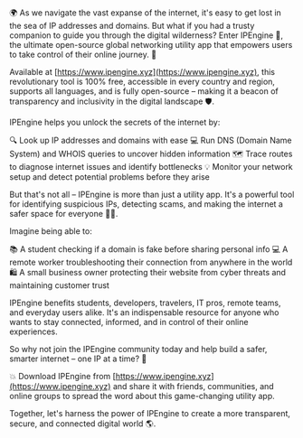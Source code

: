 🌍 As we navigate the vast expanse of the internet, it's easy to get lost in the sea of IP addresses and domains. But what if you had a trusty companion to guide you through the digital wilderness? Enter IPEngine 🚀, the ultimate open-source global networking utility app that empowers users to take control of their online journey. 💪

Available at [https://www.ipengine.xyz](https://www.ipengine.xyz), this revolutionary tool is 100% free, accessible in every country and region, supports all languages, and is fully open-source – making it a beacon of transparency and inclusivity in the digital landscape 🛡️.

IPEngine helps you unlock the secrets of the internet by:

🔍 Look up IP addresses and domains with ease
💻 Run DNS (Domain Name System) and WHOIS queries to uncover hidden information
🗺️ Trace routes to diagnose internet issues and identify bottlenecks
💡 Monitor your network setup and detect potential problems before they arise

But that's not all – IPEngine is more than just a utility app. It's a powerful tool for identifying suspicious IPs, detecting scams, and making the internet a safer space for everyone 🕵️‍♀️.

Imagine being able to:

📚 A student checking if a domain is fake before sharing personal info
💻 A remote worker troubleshooting their connection from anywhere in the world
🛍️ A small business owner protecting their website from cyber threats and maintaining customer trust

IPEngine benefits students, developers, travelers, IT pros, remote teams, and everyday users alike. It's an indispensable resource for anyone who wants to stay connected, informed, and in control of their online experiences.

So why not join the IPEngine community today and help build a safer, smarter internet – one IP at a time? 🌟

💥 Download IPEngine from [https://www.ipengine.xyz](https://www.ipengine.xyz) and share it with friends, communities, and online groups to spread the word about this game-changing utility app.

Together, let's harness the power of IPEngine to create a more transparent, secure, and connected digital world 🌎.